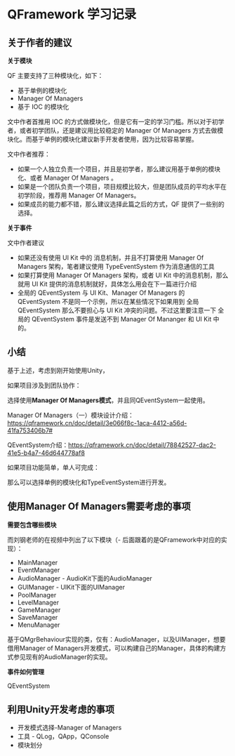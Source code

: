 # QFramework 学习记录

## 关于作者的建议

**关于模块**

QF 主要支持了三种模块化，如下：

- 基于单例的模块化
- Manager Of Managers
- 基于 IOC 的模块化

文中作者首推用 IOC 的方式做模块化，但是它有一定的学习门槛。所以对于初学者，或者初学团队，还是建议用比较稳定的 Manager Of Managers 方式去做模块化。而基于单例的模块化建议新手开发者使用，因为比较容易掌握。

文中作者推荐：

- 如果一个人独立负责一个项目，并且是初学者，那么建议用基于单例的模块化、或者 Manager Of Managers 。
- 如果是一个团队负责一个项目，项目规模比较大，但是团队成员的平均水平在初学阶段，推荐用 Manager Of Managers。
- 如果成员的能力都不错，那么建议选择此篇之后的方式，QF 提供了一些别的选择。

**关于事件**

文中作者建议

- 如果还没有使用 UI Kit 中的 消息机制，并且不打算使用 Manager Of Managers 架构，笔者建议使用 TypeEventSystem 作为消息通信的工具
- 如果打算使用 Manager Of Managers 架构，或者 UI Kit 中的消息机制，那么就用 UI Kit 提供的消息机制就好，具体怎么用会在下一篇进行介绍
- 全局的 QEventSystem 与 UI Kit、Manager Of Managers 的 QEventSystem  不是同一个示例，所以在某些情况下如果用到 全局 QEventSystem 那么不要担心与 UI Kit 冲突的问题。不过这里要注意一下 全局的  QEventSystem 事件是发送不到 Manager Of Mananger 和 UI Kit 中的。

## 小结

基于上述，考虑到刚开始使用Unity，

如果项目涉及到团队协作：

选择使用**Manager Of Managers模式**，并且同QEventSystem一起使用。

Manager Of Managers（一）模块设计介绍：https://qframework.cn/doc/detail/3e066f8c-1aca-4412-a56d-41fa753406b7#

QEventSystem介绍：https://qframework.cn/doc/detail/78842527-dac2-41e5-b4a7-46d644778af8

如果项目功能简单，单人可完成：

那么可以选择单例的模块化和TypeEventSystem进行开发。

## 使用Manager Of Managers需要考虑的事项

**需要包含哪些模块**

而刘钢老师的在视频中列出了以下模块（- 后面跟着的是QFramework中对应的实现）：

- MainManager
- EventManager
- AudioManager - AudioKit下面的AudioManager
- GUIManager - UIKit下面的UIManager
- PoolManager
- LevelManager
- GameManager
- SaveManager
- MenuManager

基于QMgrBehaviour实现的类，仅有：AudioManager，以及UIManager，想要借用Manager of Managers开发模式，可以构建自己的Manager，具体的构建方式参见现有的AudioManager的实现。

**事件如何管理**

QEventSystem

## 利用Unity开发考虑的事项

- 开发模式选择-Manager of Managers
- 工具 - QLog，QApp，QConsole
- 模块划分